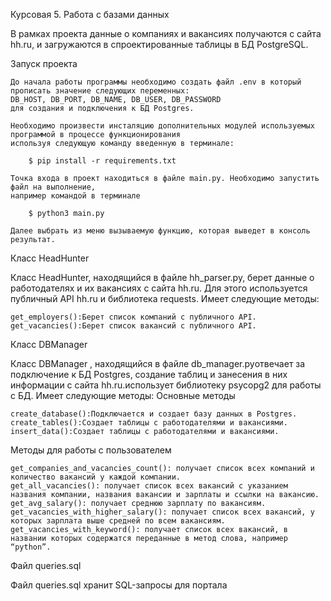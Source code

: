 Курсовая 5. Работа с базами данных

В рамках проекта данные о компаниях и вакансиях получаются с сайта hh.ru, 
и загружаются в спроектированные таблицы в БД PostgreSQL.

Запуск проекта
    

    До начала работы программы необходимо создать файл .env в который прописать значение следующих переменных: 
    DB_HOST, DB_PORT, DB_NAME, DB_USER, DB_PASSWORD
    для создания и подключения к БД Postgres.

    Необходимо произвести инсталяцию дополнительных модулей используемых программой в процессе функционирования
    используя следующую команду введенную в терминале:

        $ pip install -r requirements.txt

    Точка входа в проект находиться в файле main.py. Необходимо запустить файл на выполнение, 
    например командой в терминале
        
        $ python3 main.py
    
    Далее выбрать из меню вызываемую функцию, которая выведет в консоль результат.

Класс HeadHunter

Класс HeadHunter, находящийся в файле hh_parser.py, берет данные о работодателях и их вакансиях с сайта hh.ru. Для этого используется публичный API hh.ru и библиотека requests. Имеет следующие методы:

    get_employers():Берет список компаний с публичного API.
    get_vacancies():Берет список вакансий с публичного API.

Класс DBManager

Класс DBManager , находящийся в файле db_manager.pyотвечает за подключение к БД Postgres, создание таблиц и занесения в них информации с сайта hh.ru.использует библиотеку psycopg2 для работы с БД. Имеет следующие методы:
Основные методы

    create_database():Подключается и создает базу данных в Postgres.
    create_tables():Создает таблицы с работодателями и вакансиями.
    insert_data():Создает таблицы с работодателями и вакансиями.

Методы для работы с пользователем

    get_companies_and_vacancies_count(): получает список всех компаний и количество вакансий у каждой компании.
    get_all_vacancies(): получает список всех вакансий с указанием названия компании, названия вакансии и зарплаты и ссылки на вакансию.
    get_avg_salary(): получает среднюю зарплату по вакансиям.
    get_vacancies_with_higher_salary(): получает список всех вакансий, у которых зарплата выше средней по всем вакансиям.
    get_vacancies_with_keyword(): получает список всех вакансий, в названии которых содержатся переданные в метод слова, например “python”.

Файл queries.sql

Файл queries.sql хранит SQL-запросы для портала
